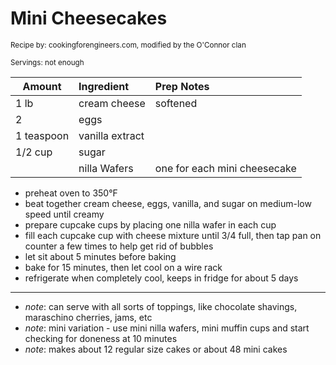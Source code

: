 # Mini Cheesecakes

<small>Recipe by: cookingforengineers.com, modified by the O'Connor clan</small>

<small>Servings: not enough</small>

| Amount     | Ingredient      | Prep Notes                   |
| ---------- | :-------------- | :--------------------------- |
| 1 lb       | cream cheese    | softened                     |
| 2          | eggs            |                              |
| 1 teaspoon | vanilla extract |                              |
| 1/2 cup    | sugar           |                              |
|            | nilla Wafers    | one for each mini cheesecake |

- preheat oven to 350°F
- beat together cream cheese, eggs, vanilla, and sugar on medium-low speed until creamy
- prepare cupcake cups by placing one nilla wafer in each cup
- fill each cupcake cup with cheese mixture until 3/4 full, then tap pan on counter a few times to help get rid of bubbles
- let sit about 5 minutes before baking
- bake for 15 minutes, then let cool on a wire rack
- refrigerate when completely cool, keeps in fridge for about 5 days

---

- _note_: can serve with all sorts of toppings, like chocolate shavings, maraschino cherries, jams, etc
- _note_: mini variation - use mini nilla wafers, mini muffin cups and start checking for doneness at 10 minutes
- _note_: makes about 12 regular size cakes or about 48 mini cakes
